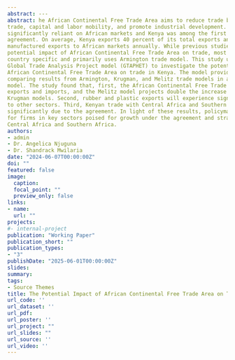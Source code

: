 ```yaml
---
abstract: ---
abstract: he African Continental Free Trade Area aims to reduce trade barriers across Africa, promote
trade, capital and labor mobility, and promote industrial development. Kenya’s exports are
significantly reliant on African markets and Kenya was among the first countries to ratify the
agreement. On average, Kenya exports 40 percent of its total exports and 70 percent of its
manufactured exports to African markets annually. While previous studies have investigated the
potential impact of African Continental Free Trade Area on trade, most of the studies are not
country specific and primarily uses Armington trade model. This study uses a heterogeneous firm’s
Global Trade Analysis Project model (GTAPHET) to investigate the potential impact of the
African Continental Free Trade Area on trade in Kenya. The model provides a structure for
comparing results from Armington, Krugman, and Melitz trade models in a general equilibrium
model. The study found that, first, the African Continental Free Trade Area will increase Kenya’s
exports and imports, and the Melitz model projects double the increase under the Armington and
Krugman models. Second, rubber and plastic exports will experience significant growth compared
to other sectors. Third, Kenyan trade with Central Africa and Southern Africa will increase
significantly due to the agreement. In light of these results, policymakers should prioritize support
for firms in key sectors poised for growth under the agreement and strategically enhance trade with
Central Africa and Southern Africa.
authors:
- admin
- Dr. Angelica Njuguna
- Dr. Shandrack Mwilaria
date: "2024-06-07T00:00:00Z"
doi: ""
featured: false
image:
  caption: 
  focal_point: ""
  preview_only: false
links:
- name: 
  url: ""
projects:
#- internal-project
publication: "Working Paper"
publication_short: ""
publication_types: 
- "3"
publishDate: "2025-06-01T00:00:00Z"
slides: 
summary: 
tags: 
- Source Themes
title: The Potential Impact of African Continental Free Trade Area on Trade: A GTAP-HET Analysis.
url_code: ''
url_dataset: ''
url_pdf: 
url_poster: ''
url_project: ""
url_slides: ""
url_source: ''
url_video: ''
---
```

